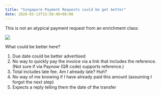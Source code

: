 ```yaml
---
title: "Singapore Payment Requests could be get better"
date: 2020-03-13T15:58:46+08:00
---
```


This is not an atypical payment request from an enrichment class:

<img src="https://s.natalian.org/2020-03-13/invoice.png">

What could be better here?

1. Due date could be better advertised
2. No way to quickly pay the invoice via a link that includes the reference. (Not sure if via Paynow (QR code) supports reference.)
3. Total includes late fee. Am I already late? Huh?
4. No way of me knowing if I have already paid this amount (assuming I forgot the next step)
5. Expects a reply telling them the date of the transfer
